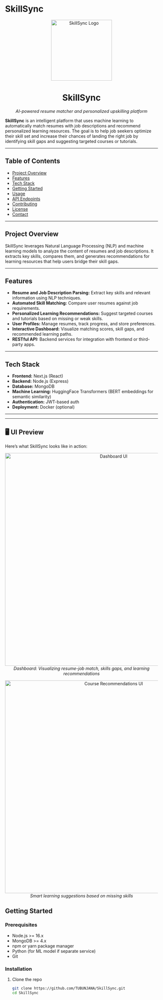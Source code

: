 # SkillSync

<p align="center">
  <img src="assets/logo.png" alt="SkillSync Logo" width="200"/>
</p>

<h1 align="center">SkillSync</h1>

<p align="center"><em>AI-powered resume matcher and personalized upskilling platform</em></p>

**SkillSync** is an intelligent platform that uses machine learning to automatically match resumes with job descriptions and recommend personalized learning resources. The goal is to help job seekers optimize their skill set and increase their chances of landing the right job by identifying skill gaps and suggesting targeted courses or tutorials.

---

## Table of Contents

- [Project Overview](#project-overview)
- [Features](#features)
- [Tech Stack](#tech-stack)
- [Getting Started](#getting-started)
- [Usage](#usage)
- [API Endpoints](#api-endpoints)
- [Contributing](#contributing)
- [License](#license)
- [Contact](#contact)

---

## Project Overview

SkillSync leverages Natural Language Processing (NLP) and machine learning models to analyze the content of resumes and job descriptions. It extracts key skills, compares them, and generates recommendations for learning resources that help users bridge their skill gaps.

---

## Features

- **Resume and Job Description Parsing:** Extract key skills and relevant information using NLP techniques.
- **Automated Skill Matching:** Compare user resumes against job requirements.
- **Personalized Learning Recommendations:** Suggest targeted courses and tutorials based on missing or weak skills.
- **User Profiles:** Manage resumes, track progress, and store preferences.
- **Interactive Dashboard:** Visualize matching scores, skill gaps, and recommended learning paths.
- **RESTful API:** Backend services for integration with frontend or third-party apps.

---

## Tech Stack

- **Frontend:** Next.js (React)
- **Backend:** Node.js (Express)
- **Database:** MongoDB
- **Machine Learning:** HuggingFace Transformers (BERT embeddings for semantic similarity)
- **Authentication:** JWT-based auth
- **Deployment:** Docker (optional)

---

---

## 🖥️ UI Preview

Here’s what SkillSync looks like in action:

<p align="center">
  <img src="assets/UI1.png" alt="Dashboard UI" width="700"/>
  <br/>
  <em>Dashboard: Visualizing resume-job match, skills gaps, and learning recommendations</em>
</p>

<p align="center">
  <img src="assets/UI2.png" alt="Course Recommendations UI" width="700"/>
  <br/>
  <em>Smart learning suggestions based on missing skills</em>
</p>

## Getting Started

### Prerequisites

- Node.js >= 16.x
- MongoDB >= 4.x
- npm or yarn package manager
- Python (for ML model if separate service)
- Git

### Installation

1. Clone the repo
   ```bash
   git clone https://github.com/TUBUNJANA/SkillSync.git
   cd SkillSync
   ```
